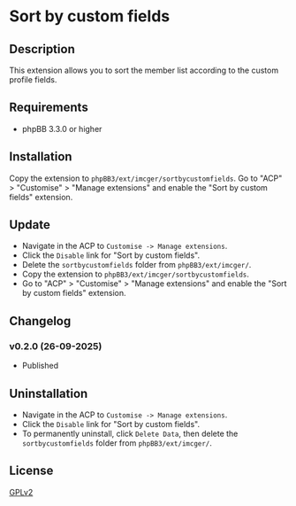 # Sort by custom fields

## Description
This extension allows you to sort the member list according to the custom profile fields.

## Requirements
- phpBB 3.3.0 or higher

## Installation
Copy the extension to `phpBB3/ext/imcger/sortbycustomfields`.
Go to "ACP" > "Customise" > "Manage extensions" and enable the "Sort by custom fields" extension.

## Update
- Navigate in the ACP to `Customise -> Manage extensions`.
- Click the `Disable` link for "Sort by custom fields".
- Delete the `sortbycustomfields` folder from `phpBB3/ext/imcger/`.
- Copy the extension to `phpBB3/ext/imcger/sortbycustomfields`.
- Go to "ACP" > "Customise" > "Manage extensions" and enable the "Sort by custom fields" extension.

## Changelog

### v0.2.0 (26-09-2025)
- Published

## Uninstallation
- Navigate in the ACP to `Customise -> Manage extensions`.
- Click the `Disable` link for "Sort by custom fields".
- To permanently uninstall, click `Delete Data`, then delete the `sortbycustomfields` folder from `phpBB3/ext/imcger/`.

## License
[GPLv2](https://www.gnu.org/licenses/old-licenses/gpl-2.0.en.html)
